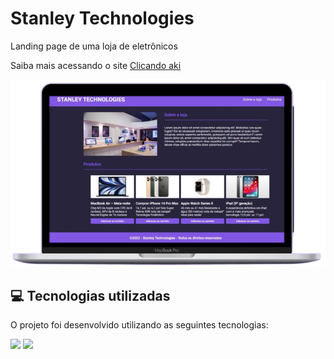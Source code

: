 # Stanley Technologies

<p>Landing page de uma loja de eletrônicos</p>

<p>Saiba mais acessando o site <a href="https://stanley-felix-bergamo.github.io/Stanley-Technologies/">Clicando aki</a></p> 
<div align="center" >
<img src="https://raw.githubusercontent.com/Stanley-Felix-Bergamo/Stanley-Technologies/main/img/mac.png" alt="imagem">
</div>

<h2>💻 Tecnologias utilizadas</h2>

O projeto foi desenvolvido utilizando as seguintes tecnologias:<br>

<div style="display: inline_block">
  <img height="35rem" src="https://img.shields.io/badge/HTML5-E34F26?style=for-the-badge&logo=html5&logoColor=white"/>
  <img height="35rem" src="https://img.shields.io/badge/CSS3-1572B6?style=for-the-badge&logo=css3&logoColor=white"/>
</div>
